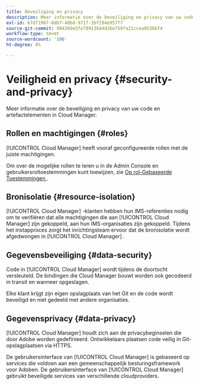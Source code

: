 ```yaml
---
title: Beveiliging en privacy
description: Meer informatie over de beveiliging en privacy van uw code en artefactelementen in Cloud Manager.
exl-id: 67df1987-8db7-40bd-9717-1bf194e957f7
source-git-commit: 984269e5fe70913644d26e759fa21ccea0536bf4
workflow-type: tm+mt
source-wordcount: '186'
ht-degree: 0%

---
```



# Veiligheid en privacy {#security-and-privacy}

Meer informatie over de beveiliging en privacy van uw code en artefactelementen in Cloud Manager.

## Rollen en machtigingen {#roles}

[!UICONTROL Cloud Manager] heeft vooraf geconfigureerde rollen met de juiste machtigingen.

Om over de mogelijke rollen te leren u in de Admin Console en gebruikersroltoestemmingen kunt toewijzen, zie [ Op rol-Gebaseerde Toestemmingen ](/help/requirements/role-based-permissions.md).

## Bronisolatie {#resource-isolation}

[!UICONTROL Cloud Manager] -klanten hebben hun IMS-referenties nodig om te verifiëren dat alle machtigingen die aan [!UICONTROL Cloud Manager] zijn gekoppeld, aan hun IMS-organisaties zijn gekoppeld. Tijdens het instapproces zorgt het inrichtingsteam ervoor dat de bronisolatie wordt afgedwongen in [!UICONTROL Cloud Manager] .

## Gegevensbeveiliging {#data-security}

Code in [!UICONTROL Cloud Manager] wordt tijdens de doortocht versleuteld. De bindingen die Cloud Manager bouwt worden ook gecodeerd in transit en wanneer opgeslagen.

Elke klant krijgt zijn eigen opslagplaats van het Git en de code wordt beveiligd en niet gedeeld met andere organisaties.

## Gegevensprivacy {#data-privacy}

[!UICONTROL Cloud Manager] houdt zich aan de privacybeginselen die door Adobe worden gedefinieerd. Ontwikkelaars plaatsen code veilig in Git-opslagplaatsen via HTTPS.

De gebruikersinterface van [!UICONTROL Cloud Manager] is gebaseerd op services die voldoen aan een gemeenschappelijk besturingsframework voor Adoben. De gebruikersinterface van [!UICONTROL Cloud Manager] gebruikt beveiligde services van verschillende cloudproviders.
